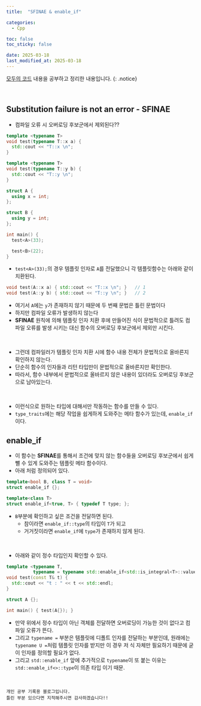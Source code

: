 ```yaml
---
title:  "SFINAE & enable_if" 

categories:
  - Cpp

toc: false
toc_sticky: false

date: 2025-03-18
last_modified_at: 2025-03-18
---
```


[모두의 코드](https://modoocode.com/135) 내용을 공부하고 정리한 내용입니다.
{: .notice}

<br/>

## Substitution failure is not an error - SFINAE

- 컴파일 오류 시 오버로딩 후보군에서 제외된다??

```cpp
template <typename T>
void test(typename T::x a) {
  std::cout << "T::x \n";
}

template <typename T>
void test(typename T::y b) {
  std::cout << "T::y \n";
}

struct A {
  using x = int;
};

struct B {
  using y = int;
};

int main() {
  test<A>(33);

  test<B>(22);
}
```

- ```test<A>(33);```의 경우 템플릿 인자로 ```A```를 전달했으니 각 템플릿함수는 아래와 같이 치환된다.

```cpp
void test(A::x a) { std::cout << "T::x \n"; }   // 1
void test(A::y b) { std::cout << "T::y \n"; }   // 2
```

- 여기서 ```A```에는 ```y```가 존재하지 않기 때문에 두 번째 문법은 틀린 문법이다
- 하지만 컴파일 오류가 발생하지 않는다
- **SFINAE** 원칙에 의해 템플릿 인자 치환 후에 만들어진 식이 문법적으로 틀려도 컴파일 오류를 발생 시키는 대신 함수의 오버로딩 후보군에서 제외만 시킨다.

<br/>

- 그런데 컴파일러가 템플릿 인자 치환 시에 함수 내용 전체가 문법적으로 올바른지 확인하지 않는다.
- 단순히 함수의 인자들과 리턴 타입만이 문법적으로 올바른지만 확인한다.
- 따라서, 함수 내부에서 문법적으로 올바르지 않은 내용이 있더라도 오버로딩 후보군으로 남아있는다.

<br/>

- 이런식으로 원하는 타입에 대해서만 작동하는 함수를 만들 수 있다.
- ```type_traits```에는 해당 작업을 쉽게하게 도와주는 메타 함수가 있는데, ```enable_if```이다.

## enable_if

- 이 함수는 **SFINAE**를 통해서 조건에 맞지 않는 함수들을 오버로딩 후보군에서 쉽게 뺄 수 있게 도와주는 템플릿 메타 함수이다.
- 아래 처럼 정의되어 있다.

```cpp
template<bool B, class T = void>
struct enable_if {};

template<class T>
struct enable_if<true, T> { typedef T type; };
```

- ```B```부분에 확인하고 싶은 조건을 전달하면 된다.
  - 참이라면 ```enable_if::type```의 타입이 ```T```가 되고
  - 거거짓이라면 ```enable_if```에 ```type```가 존재하지 않게 된다.

<br/>

- 아래와 같이 정수 타입인지 확인할 수 있다.

```cpp
template <typename T,
          typename = typename std::enable_if<std::is_integral<T>::value>::type>
void test(const T& t) {
  std::cout << "t : " << t << std::endl;
}

struct A {};

int main() { test(A{}); }
```

- 만약 위에서 정수 타입이 아닌 객체를 전달하면 오버로딩이 가능한 것이 없다고 컴파일 오류가 뜬다.
- 그리고 ```typename =``` 부분은 템플릿에 디폴트 인자를 전달하는 부분인데, 원래에는 ```typename U =```처럼 템플릿 인자를 받지만 이 경우 저 식 자체만 필요하기 때문에 굳이 인자를 정의할 필요가 없다.
- 그리고 ```std::enable_if``` 앞에 추가적으로 ```typename```이 또 붙는 이유는 ```std::enable_if<>::type```이 의존 타입 이기 때문.
  

<br/>

```
개인 공부 기록용 블로그입니다.
틀린 부분 있으다면 지적해주시면 감사하겠습니다!!
```